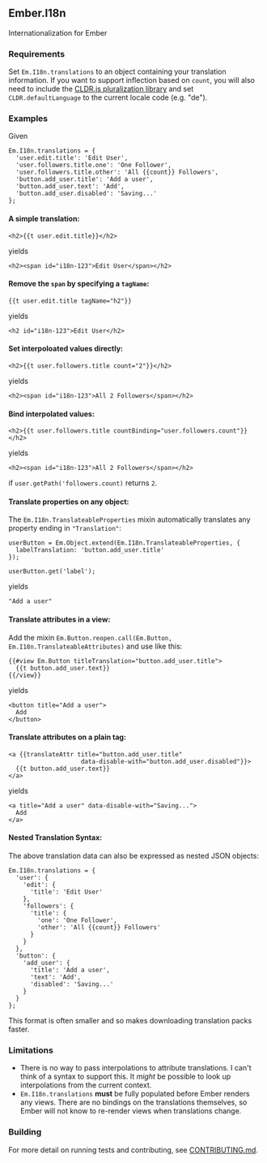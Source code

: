 ## Ember.I18n

Internationalization for Ember

### Requirements

Set `Em.I18n.translations` to an object containing your translation
information. If you want to support inflection based on `count`, you will
also need to include the
[CLDR.js pluralization library](https://github.com/jamesarosen/CLDR.js)
and set `CLDR.defaultLanguage` to the current locale code (e.g. "de").

### Examples

Given

    Em.I18n.translations = {
      'user.edit.title': 'Edit User',
      'user.followers.title.one': 'One Follower',
      'user.followers.title.other': 'All {{count}} Followers',
      'button.add_user.title': 'Add a user',
      'button.add_user.text': 'Add',
      'button.add_user.disabled': 'Saving...'
    };

#### A simple translation:

    <h2>{{t user.edit.title}}</h2>

yields

    <h2><span id="i18n-123">Edit User</span></h2>

#### Remove the `span` by specifying a `tagName`:

    {{t user.edit.title tagName="h2"}}

yields

    <h2 id="i18n-123">Edit User</h2>

#### Set interpoloated values directly:

    <h2>{{t user.followers.title count="2"}}</h2>

yields

    <h2><span id="i18n-123">All 2 Followers</span></h2>

#### Bind interpolated values:

    <h2>{{t user.followers.title countBinding="user.followers.count"}}</h2>

yields

    <h2><span id="i18n-123">All 2 Followers</span></h2>

if `user.getPath('followers.count)` returns `2`.

#### Translate properties on any object:

The `Em.I18n.TranslateableProperties` mixin automatically translates
any property ending in `"Translation"`:

    userButton = Em.Object.extend(Em.I18n.TranslateableProperties, {
      labelTranslation: 'button.add_user.title'
    });

    userButton.get('label');

yields

    "Add a user"

#### Translate attributes in a view:

Add the mixin `Em.Button.reopen.call(Em.Button, Em.I18n.TranslateableAttributes)` and use like this:


    {{#view Em.Button titleTranslation="button.add_user.title">
      {{t button.add_user.text}}
    {{/view}}

yields

    <button title="Add a user">
      Add
    </button>

#### Translate attributes on a plain tag:

    <a {{translateAttr title="button.add_user.title"
                        data-disable-with="button.add_user.disabled"}}>
      {{t button.add_user.text}}
    </a>

yields

    <a title="Add a user" data-disable-with="Saving...">
      Add
    </a>

#### Nested Translation Syntax:

The above translation data can also be expressed as nested JSON objects:

    Em.I18n.translations = {
      'user': {
        'edit': {
          'title': 'Edit User'
        },
        'followers': {
          'title': {
            'one': 'One Follower',
            'other': 'All {{count}} Followers'
          }
        }
      },
      'button': {
        'add_user': {
          'title': 'Add a user',
          'text': 'Add',
          'disabled': 'Saving...'
        }
      }
    };

This format is often smaller and so makes downloading translation packs faster.

### Limitations

 * There is no way to pass interpolations to attribute translations. I can't
   think of a syntax to support this. It *might* be possible to look up
   interpolations from the current context.
 * `Em.I18n.translations` **must** be fully populated before Ember
   renders any views. There are no bindings on the translations themselves,
   so Ember will not know to re-render views when translations change.

### Building

For more detail on running tests and contributing, see [CONTRIBUTING.md](https://github.com/jamesarosen/ember-i18n/blob/master/CONTRIBUTING.md).
